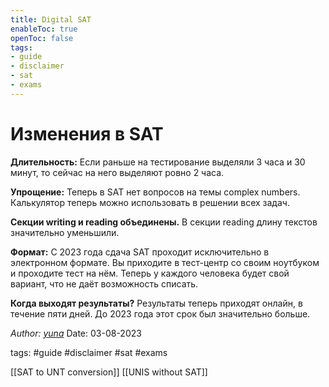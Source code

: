 ```yaml
---
title: Digital SAT
enableToc: true
openToc: false
tags:
- guide
- disclaimer
- sat
- exams
---
```

# Изменения в SAT

**Длительность:** Если раньше на тестирование выделяли 3 часа и 30 минут, то сейчас на него выделяют ровно 2 часа.

**Упрощение:** Теперь в SAT нет вопросов на темы complex numbers. Калькулятор теперь можно использовать в решении всех задач.

**Секции writing и reading объединены.** В секции reading длину текстов значительно уменьшили.

**Формат:** С 2023 года сдача SAT проходит исключительно в электронном формате. Вы приходите в тест-центр со своим ноутбуком и проходите тест на нём. Теперь у каждого человека будет свой вариант, что не даёт возможность списать.

**Когда выходят результаты?** Результаты теперь приходят онлайн, в течение пяти дней. До 2023 года этот срок был значительно больше.

*Author: [yuna](https://t.me/auilt)*
Date: 03-08-2023

tags:
#guide 
#disclaimer
#sat
#exams 

[[SAT to UNT conversion]]
[[UNIS without SAT]]
